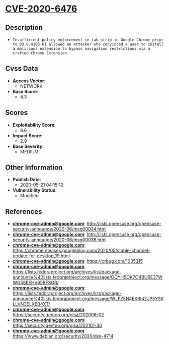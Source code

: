
# [CVE-2020-6476](http://lists.opensuse.org/opensuse-security-announce/2020-06/msg00034.html)

## Description

- `Insufficient policy enforcement in tab strip in Google Chrome prior to 83.0.4103.61 allowed an attacker who convinced a user to install a malicious extension to bypass navigation restrictions via a crafted Chrome Extension.`

## Cvss Data

- **Access Vector**:
  - NETWORK
- **Base Score**:
  - 4.3

## Scores

- **Exploitability Score**:
  - 8.6
- **Impact Score**:
  - 2.9
- **Base Severity**:
  - MEDIUM

## Other Information

- **Publish Date**:
  - 2020-05-21 04:15:12
- **Vulnerability Status**:
  - Modified

## References

- **chrome-cve-admin@google.com**: http://lists.opensuse.org/opensuse-security-announce/2020-06/msg00034.html
- **chrome-cve-admin@google.com**: http://lists.opensuse.org/opensuse-security-announce/2020-06/msg00038.html
- **chrome-cve-admin@google.com**: https://chromereleases.googleblog.com/2020/05/stable-channel-update-for-desktop_19.html
- **chrome-cve-admin@google.com**: https://crbug.com/1035315
- **chrome-cve-admin@google.com**: https://lists.fedoraproject.org/archives/list/package-announce%40lists.fedoraproject.org/message/OQYH5OK7O4BU6E37WWG5SEEHV65BFSGR/
- **chrome-cve-admin@google.com**: https://lists.fedoraproject.org/archives/list/package-announce%40lists.fedoraproject.org/message/WLFZ5N4EK6I4ZJP5YSKLLVN3ELXEB4XT/
- **chrome-cve-admin@google.com**: https://security.gentoo.org/glsa/202006-02
- **chrome-cve-admin@google.com**: https://security.gentoo.org/glsa/202101-30
- **chrome-cve-admin@google.com**: https://www.debian.org/security/2020/dsa-4714
